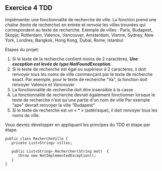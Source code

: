 ## Exercice 4 TDD

Implémenter une fonctionnalité de recherche de ville. La fonction prend une chaîne (texte de recherche) en entrée et renvoie les villes trouvées qui correspondent au texte de recherche.
Exemple de villes : Paris, Budapest, Skopje, Rotterdam, Valence, Vancouver, Amsterdam, Vienne, Sydney, New York, Londres, Bangkok, Hong Kong, Dubaï, Rome, Istanbul

Etapes du projet:
1. Si le texte de la recherche contient moins de 2 caractères, ***Une exception est levée de type NotFoundException***.
2. Si le texte de recherche est égal ou supérieur à 2 caractères, il doit renvoyer tous les noms de ville commençant par le texte de recherche exact.
   Par exemple, pour le texte de recherche "Va", la fonction doit renvoyer Valence et Vancouver 
3. La fonctionnalité de recherche doit être insensible à la casse
4. La fonctionnalité de recherche devrait également fonctionner lorsque le texte de recherche n'est qu'une partie d'un nom de ville
   Par exemple "ape" devrait renvoyer la ville "Budapest"
5. Si le texte de recherche est un « * » (astérisque), il doit renvoyer tous les noms de ville.

Vous devrez développer en appliquant les principes du TDD et étape par étape. 

```
public class RechercheVille {
   private List<String> villes;
   
   public List<String> Rechercher(String mot)  {
      throw new NotImplementedException();
   }
}
```
